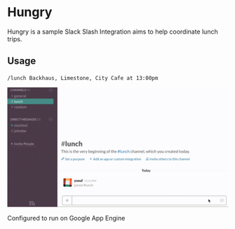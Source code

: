 Hungry
=============

Hungry is a sample Slack Slash Integration aims to help coordinate lunch trips.

Usage
-------

```
/lunch Backhaus, Limestone, City Cafe at 13:00pm
```

![Usage](https://raw.githubusercontent.com/yusufsoysal/hungry/master/resources/hungryScreenCapture.gif)

Configured to run on Google App Engine